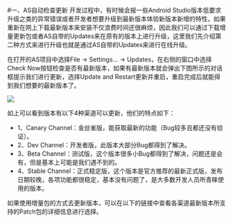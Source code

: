 #一、AS自动检查更新
开发过程中，有时候会报一些Android Studio版本低要求升级之类的异常错误或者开发者想要升级到最新版本体验新版本新增的特性，如果重新在网上下载最新版本来安装不仅浪费时间还很麻烦，因此我们可以通过下载增量更新包或者AS自带的Updates来在原有的版本上进行升级，这里我们先介绍第二种方式来进行升级也就是通过AS自带的Updates来进行在线升级。

在打开的AS项目中选择File -> Settings… -> Updates，在右侧的窗口中选择Check Now按钮检查是否有最新版本，如果有最新版本就会弹出下图所示的对话框提示我们进行更新，选择Update and Restart更新并重启，重启完成后就能得到我们想要的最新版本了。

![](https://img-blog.csdn.net/2018062610113813?watermark/2/text/aHR0cHM6Ly9ibG9nLmNzZG4ubmV0L215X3JhYmJpdA==/font/5a6L5L2T/fontsize/400/fill/I0JBQkFCMA==/dissolve/70)


如上可以看到版本有以下4种渠道可以更新，他们的特点如下： 

-	1、Canary Channel：金丝雀版，能获取最新的功能（Bug较多且都还没有验证）。 
-	2、Dev Channel：开发者版，此版本大部分Bug都得到了解决。 
-	3、Beta Channel：测试版，这个版本很多小Bug都得到了解决，问题还是会有，但是基本上可能是我们遇不到的。 
-	4、Stable Channel：正式稳定版，这个版本是官方推荐的最新正式版，发布日期较晚，各项功能都很稳定，基本没有问题了，是大多数开发人员所青睐使用的版本。

如果使用增量包的方式去更新版本，可以在以下的链接中查看各渠道最新版本所支持的Patch包的详细信息进行选择。 

